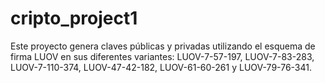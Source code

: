 # cripto_project1

Este proyecto genera claves públicas y privadas utilizando el esquema de firma LUOV en sus diferentes variantes: LUOV-7-57-197, LUOV-7-83-283, LUOV-7-110-374, LUOV-47-42-182, LUOV-61-60-261 y LUOV-79-76-341.
